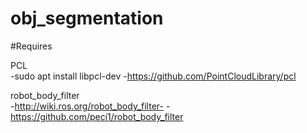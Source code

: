 # obj_segmentation

#Requires

PCL<br/>
-sudo apt install libpcl-dev
-https://github.com/PointCloudLibrary/pcl

robot_body_filter<br/>
-http://wiki.ros.org/robot_body_filter-
-https://github.com/peci1/robot_body_filter
